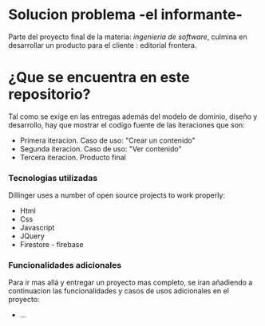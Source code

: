 # Solucion problema -el informante-

Parte del proyecto final de la materia: _ingenieria de software_, culmina en desarrollar un producto para el cliente : editorial frontera.

# ¿Que se encuentra en este repositorio?

Tal como se exige en las entregas además del modelo de dominio, diseño y desarrollo, hay que mostrar el codigo fuente de las iteraciones que son:

- Primera iteracion. Caso de uso: "Crear un contenido"
- Segunda iteracion. Caso de uso: "Ver contenido"
- Tercera iteracion. Producto final

### Tecnologias utilizadas

Dillinger uses a number of open source projects to work properly:

- Html
- Css
- Javascript
- JQuery
- Firestore - firebase

### Funcionalidades adicionales

Para ir mas allá y entregar un proyecto mas completo, se iran añadiendo a continuacion las funcionalidades y casos de usos adicionales en el proyecto:

- ...

